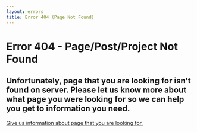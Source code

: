 ```yaml
---
layout: errors
title: Error 404 (Page Not Found)
---
```

# Error 404 - Page/Post/Project Not Found

## Unfortunately, page that you are looking for isn't found on server. Please let us know more about what page you were looking for so we can help you get to information you need.

[Give us information about page that you are looking for.](/contact)